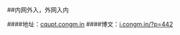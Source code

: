 ##内网外入，外网入内

####地址：<a href="http://cqupt.congm.in" target="_blank">cqupt.congm.in</a>
####博文：<a href="http://i.congm.in/?p=442" target="_blank">i.congm.in/?p=442</a>